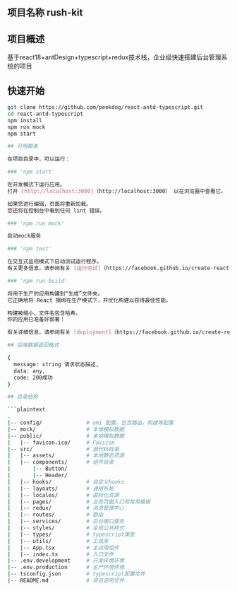 ## 项目名称 rush-kit

## 项目概述
基于react18+antDesign+typescript+redux技术栈，企业级快速搭建后台管理系统的项目

## 快速开始
```bash
git clone https://github.com/peekdog/react-antd-typescript.git
cd react-antd-typescript
npm install
npm run mock
npm start

## 可用脚本

在项目目录中，可以运行：

### 'npm start'

在开发模式下运行应用。
打开 [http://localhost:3000]（http://localhost:3000） 以在浏览器中查看它。

如果您进行编辑，页面将重新加载。
您还将在控制台中看到任何 lint 错误。

### 'npm run mock'

启动mock服务

### 'npm test'

在交互式监视模式下启动测试运行程序。
有关更多信息，请参阅有关 [运行测试]（https://facebook.github.io/create-react-app/docs/running-tests）的部分。

### 'npm run build'

将用于生产的应用构建到“生成”文件夹。
它正确地将 React 捆绑在生产模式下，并优化构建以获得最佳性能。

构建被缩小，文件名包含哈希。
你的应用已准备好部署！

有关详细信息，请参阅有关 [deployment]（https://facebook.github.io/create-react-app/docs/deployment） 的部分。

## 后端数据返回格式

{
  message: string 请求状态描述,
  data: any,
  code: 200成功
}

## 目录结构

```plaintext
.
|-- config/              # umi 配置，包含路由，构建等配置
|-- mock/                # 本地模拟数据
|-- public/              # 本地模拟数据
|   |-- favicon.ico/     # Favicon
|-- src/                 # 源代码目录
|   |-- assets/          # 本地静态资源
|   |-- components/      # 组件目录
|       |-- Button/
|       |-- Header/
|   |-- hooks/           # 自定义hooks
|   |-- layouts/         # 通用布局
|   |-- locales/         # 国际化资源
|   |-- pages/           # 业务页面入口和常用模板
|   |-- redux/           # 消息管理中心
|   |-- routes/          # 路由
|   |-- services/        # 后台接口服务
|   |-- styles/          # 全局公共样式
|   |-- types/           # typescript类型
|   |-- utils/           # 工具库
|   |-- App.tsx          # 主应用组件
|   |-- index.tx         # 入口文件
|-- .env.development     # 开发环境环境
|-- .env.production      # 生产环境环境
|-- tsconfig.json        # typescript配置文件
|-- README.md            # 项目说明文件
